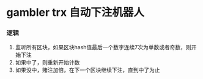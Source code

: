 # gambler trx 自动下注机器人

### 逻辑
1. 监听所有区块，如果区块hash值最后一个数字连续7次为单数或者奇数，则开始下注
2. 如果中了，则重新开始计数
3. 如果没中，赌注加倍，在下一个区块继续下注，直到中了为止